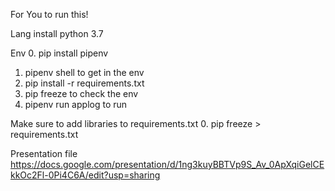 For You to run this!

Lang
install python 3.7

Env
0. pip install pipenv
1. pipenv shell to get in the env
2. pip install -r requirements.txt
3. pip freeze to check the env
4. pipenv run applog to run

Make sure to add libraries to requirements.txt
0. pip freeze > requirements.txt

Presentation file
https://docs.google.com/presentation/d/1ng3kuyBBTVp9S_Av_0ApXqiGelCEkkOc2Fl-0Pi4C6A/edit?usp=sharing
